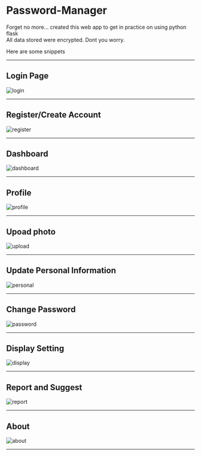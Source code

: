 # Password-Manager

Forget no more... created this web app to get in practice on using python flask <br>
All data stored were encrypted. Dont you worry. <br>

Here are some snippets

---

## Login Page

![login](https://i.ibb.co/tY41rsj/1.png)

---

## Register/Create Account

![register](https://i.ibb.co/rxcPrj4/2.png)

---

## Dashboard

![dashboard](https://i.ibb.co/JFjmyR8/3.png)

---

## Profile

![profile](https://i.ibb.co/1vBKRCy/4.png)

---

## Upoad photo

![upload](https://i.ibb.co/P4bCJM2/5.png)

---

## Update Personal Information

![personal](https://i.ibb.co/ZhYQwYn/6.png)

---

## Change Password

![password](https://i.ibb.co/YRmFMV2/7.png)

---

## Display Setting

![display](https://i.ibb.co/9G4r14V/8.png)

---

## Report and Suggest

![report](https://i.ibb.co/Y2YTRQg/9.png)

---

## About

![about](https://i.ibb.co/0Gc1Fjz/10.png)

---
















